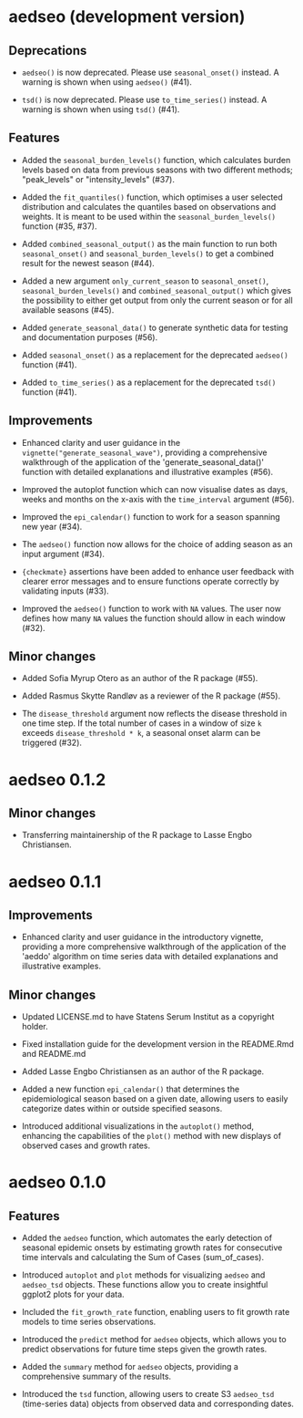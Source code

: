 # aedseo (development version)

## Deprecations

* `aedseo()` is now deprecated. Please use `seasonal_onset()` instead. A warning is shown when using `aedseo()` (#41).

* `tsd()` is now deprecated. Please use `to_time_series()` instead. A warning is shown when using `tsd()` (#41).

## Features

* Added the `seasonal_burden_levels()` function, which calculates burden levels based on data from previous seasons with two different methods; "peak_levels" or "intensity_levels" (#37).

* Added the `fit_quantiles()` function, which optimises a user selected distribution and calculates the quantiles based on observations and weights. It is meant to be used within the `seasonal_burden_levels()` function (#35, #37).

* Added `combined_seasonal_output()` as the main function to run both `seasonal_onset()` and `seasonal_burden_levels()` to get a combined result for the newest season (#44).

* Added a new argument `only_current_season` to `seasonal_onset()`, `seasonal_burden_levels()` and `combined_seasonal_output()` which gives the possibility to either get output from only the current season or for all available seasons (#45).

* Added `generate_seasonal_data()` to generate synthetic data for testing and documentation purposes (#56).

* Added `seasonal_onset()` as a replacement for the deprecated `aedseo()` function (#41).

* Added `to_time_series()` as a replacement for the deprecated `tsd()` function (#41).

## Improvements

* Enhanced clarity and user guidance in the `vignette("generate_seasonal_wave")`, providing a comprehensive walkthrough of the application of the 'generate_seasonal_data()' function with detailed explanations and illustrative examples (#56).

* Improved the autoplot function which can now visualise dates as days, weeks and months on the x-axis with the `time_interval` argument (#56).

* Improved the `epi_calendar()` function to work for a season spanning new year (#34).

* The `aedseo()` function now allows for the choice of adding season as an input argument (#34).

* `{checkmate}` assertions have been added to enhance user feedback with clearer error messages and to ensure functions operate correctly by validating inputs (#33).

* Improved the `aedseo()` function to work with `NA` values. The user now defines how many `NA` values the function should allow in each window (#32).

## Minor changes

* Added Sofia Myrup Otero as an author of the R package (#55).

* Added Rasmus Skytte Randløv as a reviewer of the R package (#55).

* The `disease_threshold` argument now reflects the disease threshold in one time step. If the total number of cases in a window of size `k` exceeds  `disease_threshold * k`, a seasonal onset alarm can be triggered (#32).

# aedseo 0.1.2

## Minor changes

* Transferring maintainership of the R package to Lasse Engbo Christiansen.

# aedseo 0.1.1

## Improvements

* Enhanced clarity and user guidance in the introductory vignette, providing a more comprehensive walkthrough of the application of the 'aeddo' algorithm on time series data with detailed explanations and illustrative examples.

## Minor changes

* Updated LICENSE.md to have Statens Serum Institut as a copyright holder.

* Fixed installation guide for the development version in the README.Rmd and README.md

* Added Lasse Engbo Christiansen as an author of the R package.

* Added a new function `epi_calendar()` that determines the epidemiological season based on a given date, allowing users to easily categorize dates within or outside specified seasons.

* Introduced additional visualizations in the `autoplot()` method, enhancing the capabilities of the `plot()` method with new displays of observed cases and growth rates.

# aedseo 0.1.0

## Features

- Added the `aedseo` function, which automates the early detection of seasonal epidemic onsets by estimating growth rates for consecutive time intervals and calculating the Sum of Cases (sum_of_cases).

- Introduced `autoplot` and `plot` methods for visualizing `aedseo` and `aedseo_tsd` objects. These functions allow you to create insightful ggplot2 plots for your data.

- Included the `fit_growth_rate` function, enabling users to fit growth rate models to time series observations.

- Introduced the `predict` method for `aedseo` objects, which allows you to predict observations for future time steps given
the growth rates.

- Added the `summary` method for `aedseo` objects, providing a comprehensive summary of the results.

- Introduced the `tsd` function, allowing users to create S3 `aedseo_tsd` (time-series data) objects from observed data and corresponding dates.
